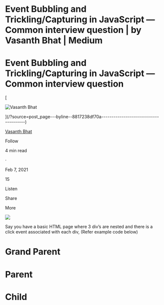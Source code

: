 # Event Bubbling and Trickling/Capturing in JavaScript — Common interview question | by Vasanth Bhat | Medium

# Event Bubbling and Trickling/Capturing in JavaScript — Common interview question

[

![Vasanth Bhat](https://miro.medium.com/v2/resize:fill:64:64/1*_7TuhO6i_Q8yHEAobs4WSg.jpeg)





](/?source=post_page---byline--8817238df70a---------------------------------------)

[Vasanth Bhat](/?source=post_page---byline--8817238df70a---------------------------------------)

Follow

4 min read

·

Feb 7, 2021

15

Listen

Share

More

![](https://miro.medium.com/v2/resize:fit:875/1*VciTFlQGDwPfjXiICLTpag.jpeg)

Say you have a basic HTML page where 3 div’s are nested and there is a click event associated with each div, (Refer example code below)

<html><body>  
<div id="GrandParent" onClick="grandParentFunction()">      <h1>Grand Parent</h1>   
     <div id="Parent" onClick="parentFunction()">             <h1> Parent</h1>  
             <div id="child" onClick="childFunction()">              <h1> Child</h1>  
            </div>  
      </div>  
</div><script src="./index.js" />  
</body>  
<html>

index.js contents

document.getElementById("GrandParent").addEventListener('click', () => {console.log("Grand Parent clicked")})document.getElementById("Parent").addEventListener('click', () => {console.log("Parent clicked")})document.getElementById("Child").addEventListener('click', () => {console.log("child clicked")})

Before reading further guess what will the output when you click on the child div ?

Whenever you click on the child div, internally you're also clicking the Parent and GrandParent div (as they are nested). So when you click on the child div, click events of Parent and Child will also be triggered. So the output will be

Child clicked  
Parent clicked  
Grand Parent clicked

Now in the same way guess what will be the output if Parent div is clicked ?

The output will be,

Parent clicked  
Grand Parent clicked

Observe this output carefully, “child clicked” statement is not logged when you click on the Parent div. The reason is straight forward, when we click on Parent div, your not clicking on the block where child is present.

Similarly the output when you click on GrandParent div will be

Grand Parent clicked

If you observe the pattern how events are propagated, I,E when you click on child div, first click event associated with child is triggered and later with the parent and finally the grand parent. **Can you relate it to water bubbles that come out of a glass when you blow air into it. This process is called as event bubbling. You can also understand it as bottom up approach.**

What if you wanted the events to propogate in other way ? I,E when you click child div, first grand parent event triggered and then parent and lastly child event. The reverse of the above process, it is called **event trickling or Capturing**. Before demonstrating how to achieve it, you must ask a question to yourself **why there is a possibility of event trickling and capturing ?**

Earlier bubbling was only way to propagate events, for certain functionalities developers wanted event trickling, so browsers rather restricting users to a particular approach they gave a freedom to use both. By default most browsers, events are propagated in event bubbling fashion. addEventListener function takes second argument where we can specify events to bubble or trickle.

document.getElementById("GrandParent").addEventListener('click', () => {console.log("Grand Parent clicked")}, false)document.getElementById("Parent").addEventListener('click', () => {console.log("Parent clicked")}, false)document.getElementById("Child").addEventListener('click', () => {console.log("child clicked")}, false)

As you can see in the above code snippet, if you set the value to false, events will bubble from bottom to top, which is default behaviour which was saw at first. **So if you do not specify the second parameter then it is considered as false.**

**Event Trickling**

In Above example consider the same HTML and modify the JavaScript as shown below.

document.getElementById("GrandParent").addEventListener('click', () => {console.log("Grand Parent clicked")}, true)document.getElementById("Parent").addEventListener('click', () => {console.log("Parent clicked")}, true)document.getElementById("Child").addEventListener('click', () => {console.log("child clicked")}, true)

By setting the second argument to addEventListener method as true we are asking JavaScript browser to trickle the event. In this case if you click on the child div the output will be as shown below.

Grand Parent clicked  
Parent clicked  
Child clicked

And if you click on the Parent Div then the output will be,

Grand Parent clicked   
Parent clicked

And lastly if you click on the grand parent div then output remains the same,

Grand Parent clicked

If you have understood the concept well, now try answering below question, what will be the output if you click on the child div.

document.getElementById("GrandParent").addEventListener('click', () => {console.log("Grand Parent clicked")}, false)document.getElementById("Parent").addEventListener('click', () => {console.log("Parent clicked")}, true)document.getElementById("Child").addEventListener('click', () => {console.log("child clicked")}, false)

I know it is little confusing the answer will be,

Parent clicked  
Child clicked  
Grand Parent clicked

That means priority is given for trickling and once all the events with trickling are triggered then bubbling events will get started. Try to nest more div’s and play with true and false argument to understand it better.

**Last question the interviewer will ask would be how to stop event propagation ?**

Click event has an argument called event, we can use that to stop propagating the event.

document.getElementById("GrandParent").addEventListener('click', () => {console.log("Grand Parent clicked")}, false)document.getElementById("Parent").addEventListener('click', () => {console.log("Parent clicked")}, false)document.getElementById("Child").addEventListener('click', (e) => {e.stopPropagationconsole.log("child clicked")}, false)

Now if you click the child the output would be just,

Child clicked

Event will not propagate further from that point. This can be added at any level, and from there, event will not be propagated.

Other Interesting Articles by the same Author

1.  [How everything is Object in JavaScript ?](https://mevasanth.medium.com/how-everything-is-object-in-javascript-a4164d7e6a2d)
2.  [Hoisting in JavaScript : Hot topic for Interview](https://mevasanth.medium.com/hoisting-in-javascript-hot-topic-for-interview-43b463a6a77)
3.  [Prototype and Protypal Inheritance in JavaScript](https://mevasanth.medium.com/prototype-and-protypal-inheritance-in-javascript-bb766097ac05)

## Embedded Content